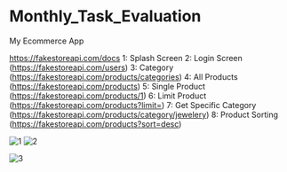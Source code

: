 # Monthly_Task_Evaluation
My Ecommerce App

https://fakestoreapi.com/docs 1: Splash Screen 2: Login Screen (https://fakestoreapi.com/users) 3: Category (https://fakestoreapi.com/products/categories) 4: All Products (https://fakestoreapi.com/products) 5: Single Product (https://fakestoreapi.com/products/1) 6: Limit Product (https://fakestoreapi.com/products?limit=) 7: Get Specific Category (https://fakestoreapi.com/products/category/jewelery) 8: Product Sorting (https://fakestoreapi.com/products?sort=desc)

![1](https://user-images.githubusercontent.com/95843379/146924548-c92b4ae9-a593-44a5-ab95-5cf261bf3461.png)
![2](https://user-images.githubusercontent.com/95843379/146924559-0078dd28-a148-4d76-80bb-15a1678f1897.png)

![3](https://user-images.githubusercontent.com/95843379/146925590-80bb279a-f1d3-4913-92ed-4f250202b0ab.png)





